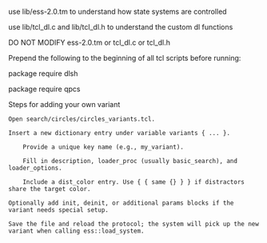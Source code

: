 use lib/ess-2.0.tm to understand how state systems are controlled

use lib/tcl_dl.c and lib/tcl_dl.h to understand the custom dl functions

DO NOT MODIFY ess-2.0.tm or tcl_dl.c or tcl_dl.h

Prepend the following to the beginning of all tcl scripts before running:

package require dlsh

package require qpcs



Steps for adding your own variant

    Open search/circles/circles_variants.tcl.

    Insert a new dictionary entry under variable variants { ... }.

        Provide a unique key name (e.g., my_variant).

        Fill in description, loader_proc (usually basic_search), and loader_options.

        Include a dist_color entry. Use { { same {} } } if distractors share the target color.

    Optionally add init, deinit, or additional params blocks if the variant needs special setup.

    Save the file and reload the protocol; the system will pick up the new variant when calling ess::load_system.

    
